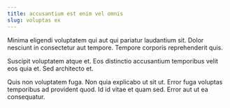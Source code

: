```yaml
---
title: accusantium est enim vel omnis
slug: voluptas ex
---
```


Minima eligendi voluptatem qui aut qui pariatur laudantium sit. Dolor nesciunt in consectetur aut tempore. Tempore corporis reprehenderit quis.

Suscipit voluptatem atque et. Eos distinctio accusantium temporibus velit eos quia et. Sed architecto et.

Quis non voluptatem fuga. Non quia explicabo ut sit ut. Error fuga voluptas temporibus ad provident quod. Id id vitae et quam sed. Error aut ut ea consequatur.
